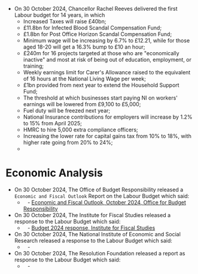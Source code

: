 - On 30 October 2024, Chancellor Rachel Reeves delivered the first Labour budget for 14 years, in which 
	- Increased Taxes will raise £40bn;
	- £11.8bn for Infected Blood Scandal Compensation Fund;
	- £1.8bn for Post Office Horizon Scandal Compensation Fund;
	- Minimum wage will be increasing by 6.7% to £12.21, while for those aged 18-20 will get a 16.3% bump to £10 an hour;
	- £240m for 16 projects targeted at those who are "economically inactive" and most at risk of being out of education, employment, or training;
	- Weekly earnings limit for Carer's Allowance raised to the equivalent of 16 hours at the National Living Wage per week;
	- £1bn provided from next year to extend the Household Support Fund;
	- The threshold at which businesses start paying NI on workers' earnings will be lowered from £9,100 to £5,000;
	- Fuel duty will be freezed next year;
	- National Insurance contributions for employers will increase by 1.2% to 15% from April 2025;
	- HMRC to hire 5,000 extra compliance officers;
	- Increasing the lower rate for capital gains tax from 10% to 18%, with higher rate going from 20% to 24%;
	- 
# Economic Analysis
- On 30 October 2024, The Office of Budget Responsibility released a `Economic and Fiscal Outlook` Report on the Labour Budget which said:
	- ` ` - [Economic and Fiscal Outlook, October 2024, Office for Budget Responsibility]()
- On 30 October 2024, The Institute for Fiscal Studies released a response to the Labour Budget which said:
	- ` ` - [ Budget 2024 response, Institute for Fiscal Studies]()
- On 30 October 2024, The National Institute of Economic and Social Research released a response to the Labour Budget which said:
	- ` ` - []()
- On 30 October 2024, The Resolution Foundation released a report as response to the Labour Budget which said:
	- ` ` - []()